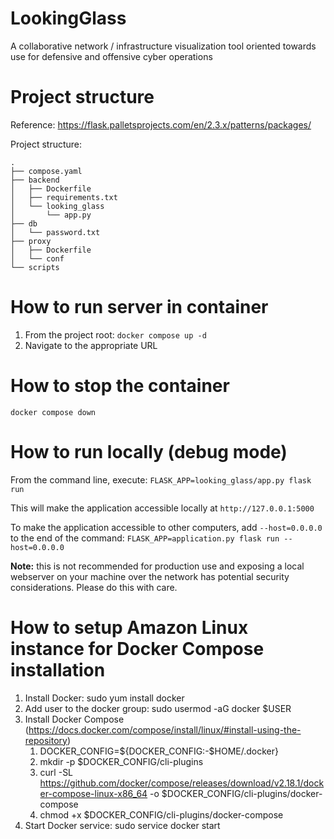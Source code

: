 # LookingGlass
A collaborative network / infrastructure visualization tool oriented towards use for defensive and offensive cyber operations

# Project structure

Reference: https://flask.palletsprojects.com/en/2.3.x/patterns/packages/

Project structure:
```
.
├── compose.yaml
├── backend
│   ├── Dockerfile
│   ├── requirements.txt
│   └── looking_glass
│       └── app.py
├── db
│   └── password.txt
├── proxy
│   ├── Dockerfile
│   └── conf
└── scripts
```

# How to run server in container

1. From the project root: `docker compose up -d`
1. Navigate to the appropriate URL

# How to stop the container

`docker compose down`

# How to run locally (debug mode)

From the command line, execute: `FLASK_APP=looking_glass/app.py flask run`

This will make the application accessible locally at `http://127.0.0.1:5000`

To make the application accessible to other computers, add `--host=0.0.0.0` to the end of the command: `FLASK_APP=application.py flask run --host=0.0.0.0`

**Note:** this is not recommended for production use and exposing a local webserver on your machine over the network has potential security considerations. Please do this with care.

# How to setup Amazon Linux instance for Docker Compose installation

1. Install Docker: sudo yum install docker
1. Add user to the docker group: sudo usermod -aG docker $USER
1. Install Docker Compose (https://docs.docker.com/compose/install/linux/#install-using-the-repository)
   1. DOCKER_CONFIG=${DOCKER_CONFIG:-$HOME/.docker}
   1. mkdir -p $DOCKER_CONFIG/cli-plugins
   1. curl -SL https://github.com/docker/compose/releases/download/v2.18.1/docker-compose-linux-x86_64 -o $DOCKER_CONFIG/cli-plugins/docker-compose
   1. chmod +x $DOCKER_CONFIG/cli-plugins/docker-compose
1. Start Docker service: sudo service docker start
